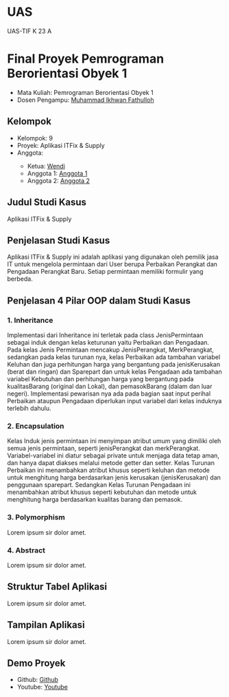 # UAS
UAS-TIF K 23 A
# Final Proyek Pemrograman Berorientasi Obyek 1
<ul>
  <li>Mata Kuliah: Pemrograman Berorientasi Obyek 1</li>
  <li>Dosen Pengampu: <a href="https://github.com/Muhammad-Ikhwan-Fathulloh">Muhammad Ikhwan Fathulloh</a></li>
</ul>

## Kelompok
<ul>
  <li>Kelompok: 9</li>
  <li>Proyek: Aplikasi ITFix & Supply</li>
  <li>Anggota:</li>
  <ul>
    <li>Ketua: <a href="">Wendi</a></li>
    <li>Anggota 1: <a href="">Anggota 1</a></li>
    <li>Anggota 2: <a href="">Anggota 2</a></li>
  </ul>
</ul> 

## Judul Studi Kasus
<p>Aplikasi ITFix & Supply</p>

## Penjelasan Studi Kasus
<p>Aplikasi ITFix & Supply ini adalah aplikasi yang digunakan oleh pemilik jasa IT untuk mengelola permintaan dari User berupa Perbaikan Perangkat dan Pengadaan Perangkat Baru. Setiap permintaan memiliki formulir yang berbeda.  </p>

## Penjelasan 4 Pilar OOP dalam Studi Kasus

### 1. Inheritance
<p>Implementasi dari Inheritance ini terletak pada class JenisPermintaan sebagai induk dengan kelas keturunan yaitu Perbaikan dan Pengadaan. Pada kelas Jenis Permintaan mencakup JenisPerangkat, MerkPerangkat, sedangkan pada kelas turunan nya, kelas Perbaikan ada tambahan variabel Keluhan dan juga perhitungan harga yang bergantung pada jenisKerusakan (berat dan ringan) dan Sparepart dan untuk kelas Pengadaan ada tambahan variabel Kebutuhan dan perhitungan harga yang bergantung pada kualitasBarang (original dan Lokal), dan pemasokBarang (dalam dan luar negeri). Implementasi pewarisan nya ada pada bagian saat input perihal Perbaikan ataupun Pengadaan diperlukan input variabel dari kelas induknya terlebih dahulu.</p>

### 2. Encapsulation
<p>Kelas Induk jenis permintaan ini menyimpan atribut umum yang dimiliki oleh semua jenis permintaan, seperti jenisPerangkat dan merkPerangkat. Variabel-variabel ini diatur sebagai private untuk menjaga data tetap aman, dan hanya dapat diakses melalui metode getter dan setter. Kelas Turunan Perbaikan ini menambahkan atribut khusus seperti keluhan dan metode untuk menghitung harga berdasarkan jenis kerusakan (jenisKerusakan) dan penggunaan sparepart. Sedangkan Kelas Turunan Pengadaan ini menambahkan atribut khusus seperti kebutuhan dan metode untuk menghitung harga berdasarkan kualitas barang dan pemasok.</p>

### 3. Polymorphism
<p>Lorem ipsum sir dolor amet.</p>

### 4. Abstract
<p>Lorem ipsum sir dolor amet.</p>

## Struktur Tabel Aplikasi
<p>Lorem ipsum sir dolor amet.</p>

## Tampilan Aplikasi
<p>Lorem ipsum sir dolor amet.</p>

## Demo Proyek
<ul>
  <li>Github: <a href="">Github</a></li>
  <li>Youtube: <a href="">Youtube</a></li>
</ul>
